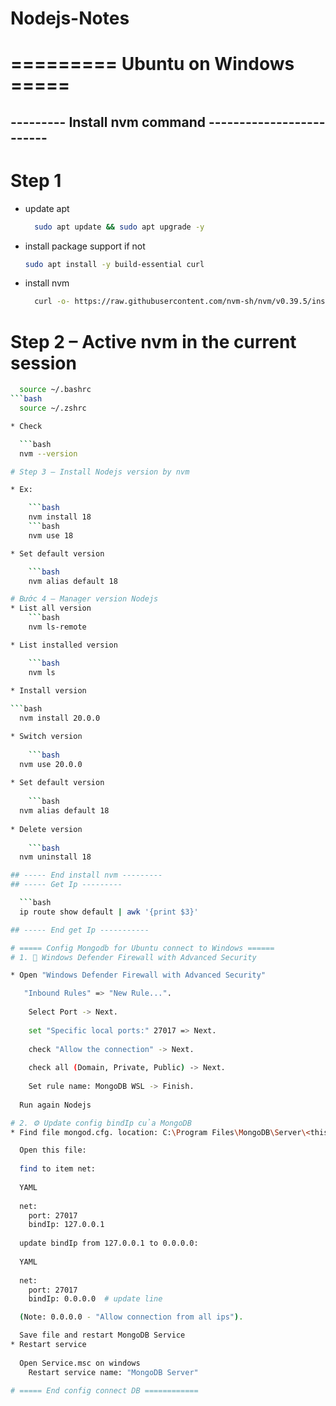 # Nodejs-Notes

# ========= Ubuntu on Windows =====

## --------- Install nvm command -------------------------
# Step 1 
* update apt
  ```bash
    sudo apt update && sudo apt upgrade -y
  
* install package support if not
    ```bash
    sudo apt install -y build-essential curl
  
* install nvm
  ```bash
    curl -o- https://raw.githubusercontent.com/nvm-sh/nvm/v0.39.5/install.sh | bash

# Step 2 – Active nvm in the current session

```bash
  source ~/.bashrc
```bash
  source ~/.zshrc

* Check

  ```bash
  nvm --version

# Step 3 – Install Nodejs version by nvm

* Ex:

    ```bash
    nvm install 18
    ```bash
    nvm use 18

* Set default version

    ```bash
    nvm alias default 18

# Bước 4 – Manager version Nodejs
* List all version
    ```bash
    nvm ls-remote

* List installed version

    ```bash
    nvm ls
  
* Install version

```bash
  nvm install 20.0.0    

* Switch version
  
    ```bash
  nvm use 20.0.0
  
* Set default version
  
    ```bash
  nvm alias default 18
    
* Delete version
  
    ```bash
  nvm uninstall 18

## ----- End install nvm ---------
## ----- Get Ip ---------

  ```bash
  ip route show default | awk '{print $3}'

## ----- End get Ip -----------

# ===== Config Mongodb for Ubuntu connect to Windows ======
# 1. 🧱 Windows Defender Firewall with Advanced Security

* Open "Windows Defender Firewall with Advanced Security"

   "Inbound Rules" => "New Rule...".
  
    Select Port -> Next.
  
    set "Specific local ports:" 27017 => Next.
  
    check "Allow the connection" -> Next.
  
    check all (Domain, Private, Public) -> Next.
  
    Set rule name: MongoDB WSL -> Finish.
  
  Run again Nodejs

# 2. ⚙️ Update config bindIp của MongoDB
* Find file mongod.cfg. location: C:\Program Files\MongoDB\Server\<this version>\bin\mongod.cfg

  Open this file:
  
  find to item net:
  
  YAML
  
  net:
    port: 27017
    bindIp: 127.0.0.1 
  
  update bindIp from 127.0.0.1 to 0.0.0.0:
  
  YAML
  
  net:
    port: 27017
    bindIp: 0.0.0.0  # update line

  (Note: 0.0.0.0 - "Allow connection from all ips").

  Save file and restart MongoDB Service
* Restart service
  
  Open Service.msc on windows
    Restart service name: "MongoDB Server"

# ===== End config connect DB ============
